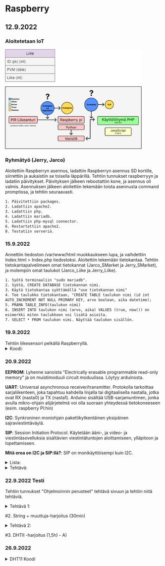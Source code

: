 # Raspberry
<h2>12.9.2022</h2>
  <h3>Aloitetetaan IoT</h3>

  ![Suunnitelma](https://github.com/jarcoheiskanen/IoT/blob/main/Images/Testi.png)

  <h3>Ryhmätyö (Jerry, Jarco)</h3>
    Aloitettiin Raspberryn asennus, ladattiin Raspberryn asennus SD kortille, siirrettiin ja aukaistiin se toisella läppärillä. Tehtiin tunnukset raspberryyn ja ladatiin päivitykset. Päivityksen jälkeen rebootattiin kone, ja asennus oli valmis. Asennuksen jälkeen aloitettiin tekemään toista asennusta command promptissa, ja tehtiin seuraavasti.
    
    1. Päivitettiin packages.
    2. Ladattiin apache2.
    3. Ladattiin php.
    4. Ladattiin mariadb.
    5. Ladattiin php-mysql connector.
    6. Restartattiin apache2.
    8. Testatiin serveriä.

  <h3>15.9.2022</h3>
  Annettiin tiedoston /var/www/html muokkaukseen lupa, ja vaihdettiin Index.html > Index.php tiedostoksi.
  Aloitettiin tekemään tietokantaa. Tehtiin tietokantapalvelimeen omat tietokannat (Jarco_SMarket ja Jerry_SMarket), ja molempiin omat taulukot (Jarco_Liike ja Jerry_Liike).
    
    1. Syötä terminaaliin "sudo mariadb".
    2. Syötä, CREATE DATABASE tietokannan nimi.
    3. Käytä tietokantaa syöttämällä "use tietokannan nimi"
    4. Tee taulukko tietokantaan, "CREATE TABLE taulukon nimi (id int AUTO_INCREMENT NOT NULL PRIMARY KEY, arvo boolean, aika datetime);
    5. PRAMA TABLE_INFO(taulukon nimi)
    6. INSERT INTO taulukon nimi (arvo, aika) VALUES (true, now()) on esimerkki miten taulukkoon voi lisätä asioita.
    7. SELECT * FROM taulukon nimi. Näyttää taulukon sisällön.

  <h3>19.9.2022</h3>
  Tehtiin liikesensori pelkällä Raspberryllä.
  <details>
    <summary>
      Koodi:
    </summary>
  
      ## -- Lisää libraryt koodiin
      import time
      import RPi.GPIO as GPIO
      
      ## -- Lisää variablet, ja aloittaa setupin GPIO:on
      pin = 4
      GPIO.setmode(GPIO.BCM)
      GPIO.setup(pin, GPIO.IN)
      
      ## -- Function, joka hakee ajan.
      def getTime():
        result = time.localtime()
        time_string = time.strftime("%m/%d&%y/, %H:%M:%S:", result)
        return time_string
        
      ## -- Kokeilee jos koodissa on virheitä, jos ei se aloittaa loopin joka ei lopu koskaan.
      try:
        while True:
          timeResult = getTime()
          if GPIO.input(pin):
            print("Liikettä: "+ str(timeResult))
          else:
            print("Ei liikettä: "+ str(timeResult))
          time.sleep(2.5)
      except:
        print("-")
        GPIO.cleanup()
  </details>
  
  <h3>20.9.2022</h3>
  
  <b>EEPROM</b>: Lyhenne sanoista "Electrically erasable programmable read-only memory" ja on muistimoduuli circuit moduulissa. Löytyy arduinosta.<br />
  
  <b>UART</b>: Universal asynchronous receiver/transmitter. Protokolla tarkoittaa sarjaliikenteen, joka tapahtuu kahdella linjalla tai digitaalisella nastalla, jotka ovat RX (nasta0) ja TX (nasta1). Arduino sisältää USB-sarjamuntimen, jonka avulla mikro-ohjain alijärjetelmä voi olla suoraan yhteydessä tietokoneeseen (esim. raspberry PI:hin)<br />
  
  <b>I2C</b>: Synkroninen moniohjain pakettikytkentäinen yksipäinen sajraviestintäväylä. <br />
  
  <b>SIP</b>: Session Initiation Protocol. Käytetään ääni-, ja video- ja viestintäsovelluksia sisältävien viestintätuntojen aloittamiseen, ylläpitoon ja lopettamiseen.<br />
  
  <b>Mitä eroa on I2C ja SIP:llä?</b>: SIP on monikäyttöisempi kuin I2C.<br />

  <details>
    <summary>
      Lista:
    </summary>
  
      apt-get update: Hakee päivityksen
      clear: Tyhjentää terminaalin
      date: Näyttää päivämäärän ja ajan
      find / -name esimerkki.txt: Etsii nimellä tietokoneesta tiedostoa.
      nano example.txt: Voi kontrolloida tiedostoa
      poweroff: Sammuttaa koneen
      raspi-confg: Aukaisee raspin configuration työkalun
      reboot: Uudelleen aukaisee koneen
      shutdown -h now: Sulkeutuu asettaman ajan päästä
      shutdown -h 01:22: Sulkeutuu 01:22
      startx: Aloittaa server X
      
      cat esimerkki.txt: Aukaista tai tehdä tiedosto
      cd/abc/xyz: Path directory
      ls -l: Listaa sovellukset
      mkdir esimerkki:_polku: Tekee directoryn
      mv XXX: ei ole komento
      rm esimerkki.txt: Poistaa tiedoston
      scp user@10.0.0.32:/some/path/tiedosto.txt: Kopioi tiedostoja kahden paikan välillä
      touch example.txt: Muuttaa timestamppiä
      
      ifconfig: Näyttää netin tiedot
      iwconfig: Langattoman netin tiedot
      iwlist wlan0 scan: Scannaa langattoman yhteyden
      iwlist wlan0 | grep ESSID: -
      nmap: Näytäää mitä serviceitä on auki
      ping: Näyttää yhteyden ja sen tarkkuuden nettiin
      wget https://www.website.com/example.txt: Hakee tietoa nettisivusta
      
      
      cat /proc/meminfo: Memoryn info
      cat /proc/partitions: Näyttää väliseinät
      cat /proc/version: Näyttää versiot
      df -h: Näyttää paljon tilaa on jäljellä
      df /: Näyttää tilaa tietyllä systeemillä
      dpkg - -get-selections | grep XXX:              ---- 
      dpkg - -get-selections                          ----
      free: Näyttää käytettävän memoryn
      hostname -l                                     ----
      lsusb: Näyttää tietoja USB laitteista
      UP key: Näyttää aikaisemmat syötetyt komennot terminaaliin
      vcgencmd measure_temp: Näyttää koneen lämpötilan
      vcgencmd get_mem arm && vcgencmd get_mem gpu: Arm Memoryn käyttö ja GPU memoryn käyttö
      
  </details>
  
  <details>
    <summary>
      Tehtävä:
    </summary>
  
      Raspberryn lämpötila: $ vcgencmd measure_temp
      Kuinka paljon vapaata tilaa on jäljellä: $ df -Bm
      Miten vaihdetaan polusta toiseen: $ cd ~
  
  </details>

  <h3>22.9.2022 Testi</h3>
  
  Tehtiin tunnukset "Ohjelmoinnin perusteet" tehtävä sivuun ja tehtiin niitä tehtäviä.
  
   <details>
    <summary>
      Tehtävä 1:
    </summary>
  
      #1. Tietokanta (10min)
        - A) Kun olet palvelimen sisällä, voit käyttää komentoa "$ SHOW DATABASES;" terminaalissa. (Näyttää kaikki tietokannat palvelimen sisältä)
        - B) Kun olet tietokannan sisällä, voit käyttää komentoa "$ DESC listanNimi;". (Näyttää kaikki tiedot taulukosta)
    </summary>
   </details>
   
   #2. String + muuttuja-harjoitus (30min)
     <details>
       <summary>
         Tehtävä 2:
       </summary>
         import time
         import datetime
         import mariadb
         import RPi.GPIO as GPIO



         inputPin = 4
         sleepTime = 5



         GPIO.setmode(GPIO.BCM)
         GPIO.setup(inputPin, GPIO.IN)



         conn = mariadb.connect(user="jaje", password="JarcoJerry1", host="localhost", database="SMarket")
         cur = conn.cursor()



         try:
             while True:

                 inputType = GPIO.input(inputPin)
                 curTime = datetime.datetime.now()

                 #sqlStr = "INSERT INTO Liike (arvo, aika) VALUES({boolean}, '{timeCurrently}')".format(boolean = inputType, timeCurrently = curTime)
                 #sqlStr = "INSERT INTO Liike (arvo, aika) VALUES(%s, '%s')" % (inputType, curTime)
                 sqlStr = f"INSERT INTO Liike (arvo, aika) VALUES({inputType}, '{curTime}')"

                 print(sqlStr)
                 cur.execute(sqlStr)
                 conn.commit()

                 time.sleep(sleepTime)

         except:
             print("Ei toimi")

         conn.close()
  </details>
      
  #3. DHTII -harjoitus (1,5h)
    - A) 

  <h3>26.9.2022</h3>
  
  <details>
    <summary>
      DHT11 Koodi
    </summary>
    import time
    import Adafruit_DHT
    import datetime
    import mariadb



    sensor = Adafruit_DHT.DHT11
    pin = 4
    waitTime = 5



    conn = mariadb.connect(user="jaje", password="JarcoJerry1", host="localhost", database="SMarket")
    cur = conn.cursor()



    try:
        while True:

            curTime = datetime.datetime.now()
            humidity, temperature = Adafruit_DHT.read_retry(sensor, pin)

            sqlStr = "INSERT INTO Liike (arvo, aika) VALUES({boolean}, '{timeCurrently}')".format(boolean = temperature, timeCurrently = curTime)

            print(sqlStr)
            cur.execute(sqlStr)
            conn.commit()
            time.sleep(waitTime)

    except RuntimeError as error:
        print(error.args[0])
        print("Ei Toimi")
  </details>
